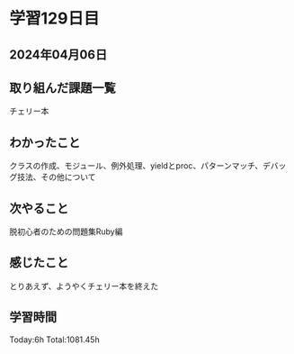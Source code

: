 # 学習129日目
## 2024年04月06日
## 取り組んだ課題一覧
チェリー本
## わかったこと
クラスの作成、モジュール、例外処理、yieldとproc、パターンマッチ、デバッグ技法、その他について
## 次やること
脱初心者のための問題集Ruby編
## 感じたこと
とりあえず、ようやくチェリー本を終えた
## 学習時間
Today:6h Total:1081.45h
